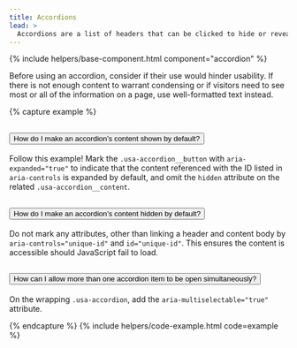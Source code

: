```yaml
---
title: Accordions
lead: >
  Accordions are a list of headers that can be clicked to hide or reveal additional content.
---
```


{% include helpers/base-component.html component="accordion" %}

Before using an accordion, consider if their use would hinder usability. If there is not enough content to warrant condensing or if visitors need to see most or all of the information on a page, use well-formatted text instead.

{% capture example %}
<div class="usa-accordion usa-accordion--bordered" data-test="accordion">
  <!-- Use the accurate heading level to maintain the document outline -->
  <h2 class="usa-accordion__heading">
    <button class="usa-accordion__button" aria-expanded="true" aria-controls="unique-id-1">
      How do I make an accordion’s content shown by default?
    </button>
  </h2>
  <div id="unique-id-1" class="usa-accordion__container">
    <div class="usa-accordion__content usa-prose">
      <p>Follow this example! Mark the <code>.usa-accordion__button</code> with <code>aria-expanded="true"</code> to indicate that the content referenced with the ID listed in <code>aria-controls</code> is expanded by default, and omit the <code>hidden</code> attribute on the related <code>.usa-accordion__content</code>.</p>
    </div>
  </div>

  <h2 class="usa-accordion__heading">
    <button class="usa-accordion__button" aria-controls="unique-id-2">
      How do I make an accordion’s content hidden by default?
    </button>
  </h2>
  <div id="unique-id-2" class="usa-accordion__container">
    <div class="usa-accordion__content usa-prose">
      <p>Do not mark any attributes, other than linking a header and content body by <code>aria-controls="unique-id"</code> and <code>id="unique-id"</code>. This ensures the content is accessible should JavaScript fail to load.</p>
    </div>
  </div>

  <h2 class="usa-accordion__heading">
    <button class="usa-accordion__button" aria-controls="unique-id-3">
      How can I allow more than one accordion item to be open simultaneously?
    </button>
  </h2>
  <div id="unique-id-3" class="usa-accordion__container">
    <div class="usa-accordion__content usa-prose">
      <p>On the wrapping <code>.usa-accordion</code>, add the <code>aria-multiselectable="true"</code> attribute.</p>
    </div>
  </div>
</div>
{% endcapture %}
{% include helpers/code-example.html code=example %}

